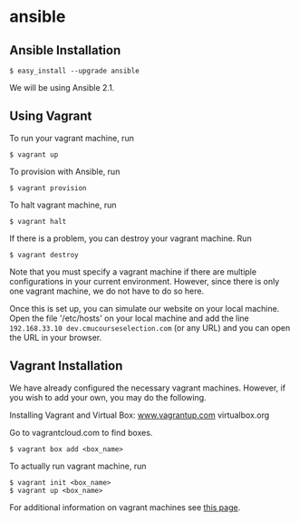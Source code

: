 # ansible


## Ansible Installation
```
$ easy_install --upgrade ansible
```

We will be using Ansible 2.1.

## Using Vagrant

To run your vagrant machine, run
```
$ vagrant up
```

To provision with Ansible, run
```
$ vagrant provision
```

To halt vagrant machine, run
```
$ vagrant halt
```

If there is a problem, you can destroy your vagrant machine. Run
```
$ vagrant destroy
```

Note that you must specify a vagrant machine if there are multiple configurations in your current environment. However, since there is only one vagrant machine, we do not have to do so here.

Once this is set up, you can simulate our website on your local machine. Open the file '/etc/hosts' on your local machine and add the line `192.168.33.10 dev.cmucourseselection.com` (or any URL) and you can open the URL in your browser.

## Vagrant Installation
We have already configured the necessary vagrant machines. However, if you wish to add your own, you may do the following.

Installing Vagrant and Virtual Box:
www.vagrantup.com
virtualbox.org

Go to vagrantcloud.com to find boxes.

```
$ vagrant box add <box_name>
```

To actually run vagrant machine, run

```
$ vagrant init <box_name>
$ vagrant up <box_name>
```

For additional information on vagrant machines see [this page](https://www.vagrantup.com/docs/).
